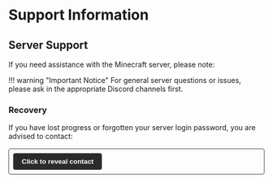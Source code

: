 # Support Information

## Server Support

If you need assistance with the Minecraft server, please note:

!!! warning "Important Notice"
    For general server questions or issues, please ask in the appropriate Discord channels first.

### Recovery

If you have lost progress or forgotten your server login password, you are advised to contact:

<div class="spoiler">
    <button class="spoiler-button" onclick="toggleSpoiler(this)">Click to reveal contact</button>
    <div class="spoiler-content">
        <p><strong>Discord:</strong> @auzer</p>
        <p>Please mention that you need help with the respective problems in our Minecraft server.</p>
    </div>
</div>

<style>
.spoiler {
    margin: 1rem 0;
    border: 1px solid #444;
    border-radius: 4px;
    padding: 0.5rem;
}

.spoiler-button {
    background-color: #2b2b2b;
    color: #fff;
    border: 1px solid #555;
    padding: 0.5rem 1rem;
    border-radius: 4px;
    cursor: pointer;
    font-weight: bold;
}

.spoiler-button:hover {
    background-color: #3a3a3a;
}

.spoiler-content {
    display: none;
    margin-top: 1rem;
    padding: 1rem;
    background-color: #1a1a1a;
    border-radius: 4px;
    border-left: 4px solid #ffa500;
}
</style>

<script>
function toggleSpoiler(button) {
    const content = button.nextElementSibling;
    if (content.style.display === "block") {
        content.style.display = "none";
        button.textContent = "Click to reveal contact";
    } else {
        content.style.display = "block";
        button.textContent = "Click to hide contact";
    }
}
</script>